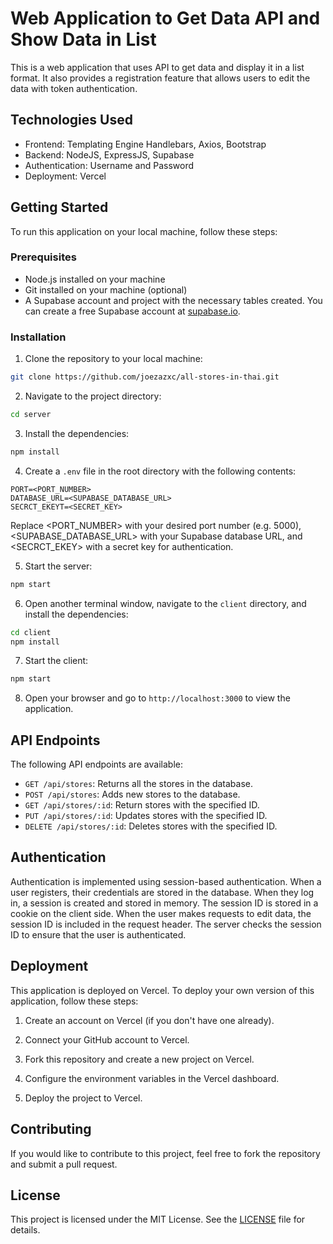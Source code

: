 

# Web Application to Get Data API and Show Data in List

This is a web application that uses API to get data and display it in a list format. It also provides a registration feature that allows users to edit the data with token authentication.

## Technologies Used

- Frontend: Templating Engine Handlebars, Axios, Bootstrap
- Backend: NodeJS, ExpressJS, Supabase
- Authentication: Username and Password
- Deployment: Vercel

## Getting Started

To run this application on your local machine, follow these steps:

### Prerequisites

- Node.js installed on your machine
- Git installed on your machine (optional)
- A Supabase account and project with the necessary tables created. You can create a free Supabase account at [supabase.io](https://supabase.io/).

### Installation

1. Clone the repository to your local machine:

```bash
git clone https://github.com/joezazxc/all-stores-in-thai.git
```

2. Navigate to the project directory:

```bash
cd server
```

3. Install the dependencies:

```bash
npm install
```

4. Create a `.env` file in the root directory with the following contents:

```
PORT=<PORT_NUMBER>
DATABASE_URL=<SUPABASE_DATABASE_URL>
SECRCT_EKEYT=<SECRET_KEY>
```

Replace <PORT_NUMBER> with your desired port number (e.g. 5000), <SUPABASE_DATABASE_URL> with your Supabase database URL, and <SECRCT_EKEY> with a secret key for authentication.

5. Start the server:

```bash
npm start
```

6. Open another terminal window, navigate to the `client` directory, and install the dependencies:

```bash
cd client
npm install
```

7. Start the client:

```bash
npm start
```

8. Open your browser and go to `http://localhost:3000` to view the application.

## API Endpoints

The following API endpoints are available:

- `GET /api/stores`: Returns all the stores in the database.
- `POST /api/stores`: Adds new stores to the database.
- `GET /api/stores/:id`: Return stores with the specified ID.
- `PUT /api/stores/:id`: Updates stores with the specified ID.
- `DELETE /api/stores/:id`: Deletes stores with the specified ID.

## Authentication

Authentication is implemented using session-based authentication. When a user registers, their credentials are stored in the database. When they log in, a session is created and stored in memory. The session ID is stored in a cookie on the client side. When the user makes requests to edit data, the session ID is included in the request header. The server checks the session ID to ensure that the user is authenticated.

## Deployment

This application is deployed on Vercel. To deploy your own version of this application, follow these steps:

1. Create an account on Vercel (if you don't have one already).

2. Connect your GitHub account to Vercel.

3. Fork this repository and create a new project on Vercel.

4. Configure the environment variables in the Vercel dashboard.

5. Deploy the project to Vercel.

## Contributing

If you would like to contribute to this project, feel free to fork the repository and submit a pull request.

## License

This project is licensed under the MIT License. See the [LICENSE](LICENSE) file for details.
